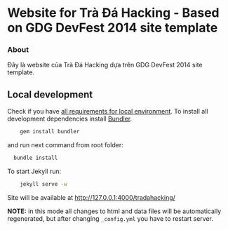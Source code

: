 # Website for Trà Đá Hacking - Based on GDG DevFest 2014 site template

### About 
Đây là website của Trà Đá Hacking dựa trên GDG DevFest 2014 site template.

## Local development

Check if you have [all requirements for local environment](http://jekyllrb.com/docs/installation/).
To install all development dependencies install [Bundler](http://bundler.io/).
```bash
    gem install bundler
``` 
and run next command from root folder:

```bash
  bundle install
```  

To start Jekyll run:
```bash
    jekyll serve -w
```
Site will be available at http://127.0.0.1:4000/tradahacking/

**NOTE:** in this mode all changes to html and data files will be automatically regenerated, but after changing ```_config.yml``` you have to restart server.



